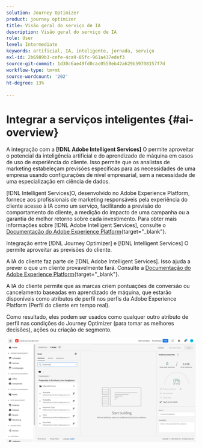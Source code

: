 ```yaml
---
solution: Journey Optimizer
product: journey optimizer
title: Visão geral do serviço de IA
description: Visão geral do serviço de IA
role: User
level: Intermediate
keywords: artificial, IA, inteligente, jornada, serviço
exl-id: 2b6989b3-cefe-4ca9-85fc-961a437edef3
source-git-commit: 1d30c6ae49fd0cac0559eb42a629b59708157f7d
workflow-type: tm+mt
source-wordcount: '202'
ht-degree: 13%

---
```


# Integrar a serviços inteligentes {#ai-overview}

A integração com a **[!DNL Adobe Intelligent Services]** O permite aproveitar o potencial da inteligência artificial e do aprendizado de máquina em casos de uso de experiência do cliente. Isso permite que os analistas de marketing estabeleçam previsões específicas para as necessidades de uma empresa usando configurações de nível empresarial, sem a necessidade de uma especialização em ciência de dados.

[!DNL Intelligent Services]O, desenvolvido no Adobe Experience Platform, fornece aos profissionais de marketing responsáveis pela experiência do cliente acesso à IA como um serviço, facilitando a previsão do comportamento do cliente, a medição do impacto de uma campanha ou a garantia de melhor retorno sobre cada investimento. Para obter mais informações sobre [!DNL Adobe Intelligent Services], consulte o [Documentação do Adobe Experience Platform](https://experienceleague.adobe.com/docs/experience-platform/intelligent-services/home.html){target="_blank"}.

Integração entre [!DNL Journey Optimizer] e [!DNL Intelligent Services] O permite aproveitar as previsões do cliente.

A IA do cliente faz parte de [!DNL Adobe Intelligent Services]. Isso ajuda a prever o que um cliente provavelmente fará. Consulte a [Documentação do Adobe Experience Platform](https://experienceleague.adobe.com/docs/experience-platform/intelligent-services/customer-ai/overview.html){target="_blank"}.

A IA do cliente permite que as marcas criem pontuações de conversão ou cancelamento baseadas em aprendizado de máquina, que estarão disponíveis como atributos de perfil nos perfis da Adobe Experience Platform (Perfil do cliente em tempo real).

Como resultado, eles podem ser usados como qualquer outro atributo de perfil nas condições do Journey Optimizer (para tomar as melhores decisões), ações ou criação de segmento.

![](assets/customer-ai.png)

